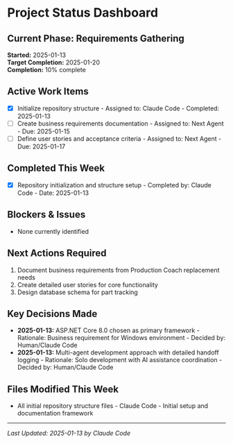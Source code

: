 # Project Status Dashboard

## Current Phase: Requirements Gathering
**Started:** 2025-01-13  
**Target Completion:** 2025-01-20  
**Completion:** 10% complete

## Active Work Items
- [x] Initialize repository structure - Assigned to: Claude Code - Completed: 2025-01-13
- [ ] Create business requirements documentation - Assigned to: Next Agent - Due: 2025-01-15
- [ ] Define user stories and acceptance criteria - Assigned to: Next Agent - Due: 2025-01-17

## Completed This Week
- [x] Repository initialization and structure setup - Completed by: Claude Code - Date: 2025-01-13

## Blockers & Issues
- None currently identified

## Next Actions Required
1. Document business requirements from Production Coach replacement needs
2. Create detailed user stories for core functionality
3. Design database schema for part tracking

## Key Decisions Made
- **2025-01-13:** ASP.NET Core 8.0 chosen as primary framework - Rationale: Business requirement for Windows environment - Decided by: Human/Claude Code
- **2025-01-13:** Multi-agent development approach with detailed handoff logging - Rationale: Solo development with AI assistance coordination - Decided by: Human/Claude Code

## Files Modified This Week
- All initial repository structure files - Claude Code - Initial setup and documentation framework

---
*Last Updated: 2025-01-13 by Claude Code*